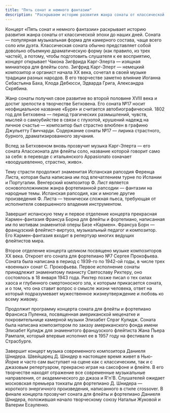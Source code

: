 ```yaml
---
title: "Пять сонат и немного фантазии"
description: "Раскрываем историю развития жанра сонаты от классической эпохи до наших дней"
---
```

Концерт «Пять сонат и немного фантазии» раскрывает историю развития жанра сонаты от классической эпохи до наших дней. Соната — популярная музыкальная форма для камерного состава, чаще всего соло или дуэта. Классическая соната обычно представляет собой довольно объемную драматическую форму (как правило, из трех частей), а потому, чтобы подготовить слушателя к ее восприятию, концерт открывает Чакона Зигфрида Карг-Элерта — изящная миниатюра для флейты соло. Зигфрид Карг-Элерт — немецкий композитор и органист начала ХХ века, сочетал в своей музыке традиции разных народов. В его творчестве заметно влияние Иоганна Себастьяна Баха, Клода Дебюсси, Эдварда Грига, Александра Скрябина.

Жанр сонаты получил свое развитие во второй половине XVIII века и достиг зрелости в творчестве Бетховена. Его соната №17 носит неофициальное название «Буря» и считается автобиографической. 1802 год для Бетховена — период трагических размышлений, чувств, мыслей о самоубийстве в связи с глухотой, крушений надежд на личное счастье — композитор был страстно влюблен в графиню Джульетту Гвиччарди. Содержание сонаты №17 — лирика страстного, бурного, драматизированного звучания.

Вслед за Бетховеном вновь прозвучит музыка Карг-Элерта — его соната Апассионата для флейты соло, название которой говорит само за себя: в переводе с итальянского Appasionato означает «воодушевленно, страстно, живо».

Тему страсти продолжит знаменитая Испанская рапсодия Ференца Листа, которая была написана им под впечатлением турне по Испании и Португалии. Венгерский композитор Ф. Лист является основоположником жанра фортепианной рапсодии — фантазии на народные темы. Испанская рапсодия, как и многие другие произведения Ф. Листа — технически сложная пьеса, требующая от исполнителя совершенного владения инструментом.

Завершит испанскую тему и первое отделение концерта прекрасная Кармен-фантазия Франсуа Борна для флейты и фортепиано, написанная им по мотивам знаменитой оперы Бизе «Кармен». Франсуа Борн — французский флейтист-виртуоз, музыкальный педагог и композитор. Его Кармен-фантазия входит в репертуар многих ведущих флейтистов мира.

Второе отделение концерта целиком посвящено музыке композиторов XX века. Откроет его соната для фортепиано №7 Сергея Прокофьева. Соната была написана в период с 1939-го по 1942-ой годы, в числе трех «военных» сонат С. Прокофьева. Первое исполнение сонаты принадлежит знаменитому пианисту Святославу Рихтеру, оно состоялось в 18 января 1943 года. Рихтер позже писал о тех силах хаоса и глубинного смертоносного зла, к которым прикасается соната, и о том, что она ставит вопрос о смысле жизни человека, ответ на который подразумевает мужественное жизнеутверждение и любовь ко всему живому.

Продолжит программу концерта соната для флейты и фортепиано Франсиса Пуленка, посвященная американской меценатке и покровительнице камерной музыки Элизабет Спрэг Кулидж. Соната была написана композитором по заказу американского фонда имени Элизабет Кулидж для знаменитого французского флейтиста Жана Пьера Рампаля, который впервые исполнил ее в 1957 году на фестивале в Страсбурге.

Завершит концерт музыка современного композитора Даниеля Шнидера. Швейцарец Д. Шнидер в настоящее время живет в Нью-Йорке и часто сам выступает на сцене как с классическим, так и с джазовым репертуаром, прекрасно играя на саксофоне и флейте. В его творчестве находят отражение все современные музыкальные направления, от академического до джаза и R'n'B. Слушателей ожидает московская премьера токкаты для фортепиано Д. Шнидера — короткого энергичного произведения, написанного в стиле crossover. В финале концерта прозвучит соната для флейты и фортепиано Даниеля Шнидера, положившая начало творческому союзу Натальи Жуковой и Валерии Есауленко.